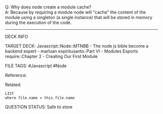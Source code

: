 Q: Why does node create a module cache?  
A: Because by requiring a module node will "cache" the content of the module using a singleton (a single instance) that will be stored in memory during the execution of the code.
<!--ID: 1693660762659-->

---

DECK INFO

TARGET DECK: Javascript::Node::MTNBB - The node js bible become a backend expert - marluan espiritusanto::Part VI - Modules Exports require::Chapter 2 - Creating Our First Module

FILE TAGS: #Javascript #Node

Reference:

Related:

```dataview
LIST
where file.name = this.file.name
```

QUESTION STATUS: Safe to store